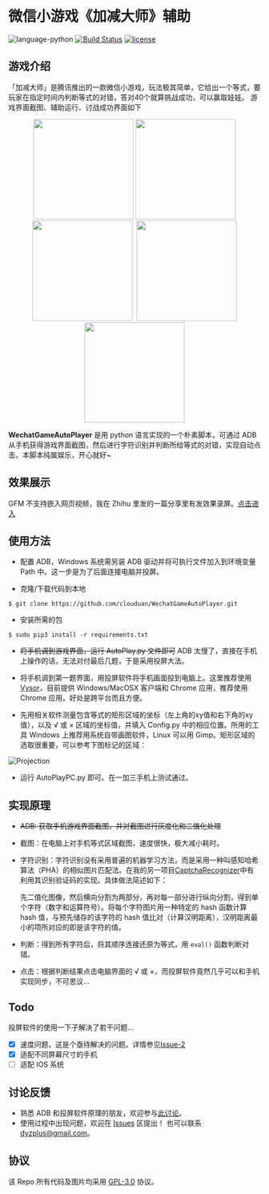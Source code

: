 # 微信小游戏《加减大师》辅助
![language-python](https://img.shields.io/badge/language-python-blue.svg)
[![Build Status](https://travis-ci.org/clouduan/WechatGameAutoPlayer.svg?branch=master)](https://travis-ci.org/clouduan/WechatGameAutoPlayer)
[![license](https://img.shields.io/github/license/clouduan/WechatGameAutoPlayer.svg)](https://github.com/clouduan/WechatGameAutoPlayer/blob/master/LICENSE)

## 游戏介绍
「加减大师」是腾讯推出的一款微信小游戏，玩法极其简单，它给出一个等式，要玩家在指定时间内判断等式的对错，答对40个就算挑战成功，可以赢取娃娃。
游戏界面截图、辅助运行、讨战成功界面如下

<div align="center">
    <img src="./Images/PlusSubstractMaster1.jpg" height="200">
    <img src="./Images/PlusSubstractMaster2.jpg" height="200">
    <img src="./Images/PlusSubstractMaster3.png" height="200"> 
    <img src="./Images/PlusSubstractMaster4.gif" height="200">
    <img src="./Images/Succeed.jpg" height="200">
</div>

**WechatGameAutoPlayer** 是用 python 语言实现的一个朴素脚本，可通过 ADB 从手机获得游戏界面截图，然后进行字符识别并判断所给等式的对错，实现自动点击。本脚本纯属娱乐，开心就好~

## 效果展示
GFM 不支持嵌入网页视频，我在 Zhihu 里发的一篇分享里有发效果录屏。[点击进入](https://zhuanlan.zhihu.com/p/36387916)

## 使用方法
+ 配置 ADB，Windows 系统需另装 ADB 驱动并将可执行文件加入到环境变量 Path 中。这一步是为了后面连接电脑并投屏。

+ 克隆/下载代码到本地
```
$ git clone https://github.com/clouduan/WechatGameAutoPlayer.git
```

+ 安装所需的包
```
$ sudo pip3 install -r requirements.txt
```
+ ~~将手机调到游戏界面，运行 AutoPlay.py 文件即可~~ ADB 太慢了，直接在手机上操作的话，无法对付最后几题，于是采用投屏大法。

+ 将手机调到第一题界面，用投屏软件将手机画面投到电脑上。这里推荐使用 [Vysor](https://vysor.io/)，目前提供 Windows/MacOSX 客户端和 Chrome 应用，推荐使用 Chrome 应用。好处是跨平台而且方便。

+ 先用相关软件测量包含等式的矩形区域的坐标（左上角的xy值和右下角的xy值），以及 √ 或 × 区域的坐标值，并填入 Config.py 中的相应位置。所用的工具 Windows 上推荐用系统自带画图软件，Linux 可以用 Gimp。矩形区域的选取很重要，可以参考下图标记的区域：

![Projection](./Images/Projection.png)

+ 运行 AutoPlayPC.py 即可。在一加三手机上测试通过。

## 实现原理
+ ~~ADB: 获取手机游戏界面截图，并对截图进行灰度化和二值化处理~~
+ 截图：在电脑上对手机等式区域截图，速度很快，极大减小耗时。
+ 字符识别：字符识别没有采用普遍的机器学习方法，而是采用一种叫感知哈希算法（PHA）的相似图片匹配法。在我的另一项目[CaptchaRecognizer](https://github.com/clouduan/CaptchaRecognizer)中有利用其识别验证码的实现。具体做法简述如下：

    先二值化图像，然后横向分割为两部分，再对每一部分进行纵向分割，得到单个字符（数字和运算符号）。将每个字符图片用一种特定的 hash 函数计算 hash 值，与预先储存的该字符的 hash 值比对（计算汉明距离），汉明距离最小的项所对应的即是该字符的值。
+ 判断：得到所有字符后，将其顺序连接还原为等式，用 `eval()` 函数判断对错。
+ 点击：根据判断结果点击电脑界面的 √ 或 ×，而投屏软件竟然几乎可以和手机实现同步，不可思议...

## Todo
投屏软件的使用一下子解决了若干问题...
- [x] 速度问题，这是个亟待解决的问题。详情参见[Issue-2](https://github.com/clouduan/WechatGameAutoPlayer/issues/2)
- [x] 适配不同屏幕尺寸的手机
- [ ] 适配 IOS 系统

## 讨论反馈
- 熟悉 ADB 和投屏软件原理的朋友，欢迎参与[此讨论](https://github.com/clouduan/WechatGameAutoPlayer/issues/2)。
- 使用过程中出现问题，欢迎在 [Issues](https://github.com/clouduan/WechatGameAutoPlayer/issues/) 区提出！ 也可以联系 dyzplus@gmail.com。

## 协议
该 Repo 所有代码及图片均采用 [GPL-3.0](https://github.com/clouduan/WechatGameAutoPlayer/blob/master/LICENSE) 协议。
